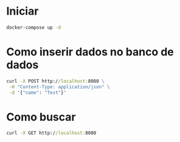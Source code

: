 # Iniciar

```cmd
docker-compose up -d
```

# Como inserir dados no banco de dados

```cmd
curl -X POST http://localhost:8080 \
 -H "Content-Type: application/json" \
 -d '{"name": "Test"}'
```

# Como buscar

```cmd
curl -X GET http://localhost:8080
```
